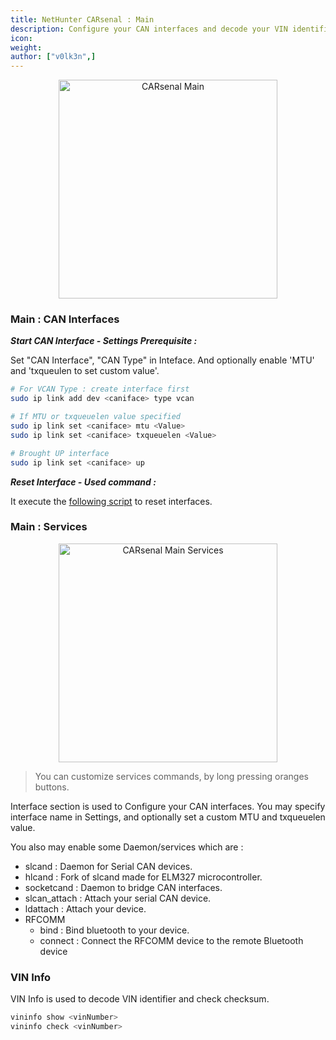 ```yaml
---
title: NetHunter CARsenal : Main
description: Configure your CAN interfaces and decode your VIN identification number.
icon:
weight:
author: ["v0lk3n",]
---
```


<p style="text-align: center"><img src="../assets/main.gif" width="350" alt="CARsenal Main"></p>

### Main : CAN Interfaces

***Start CAN Interface - Settings Prerequisite :***

Set "CAN Interface", "CAN Type" in Inteface. And optionally enable 'MTU' and 'txqueulen to set custom value'.

```bash
# For VCAN Type : create interface first
sudo ip link add dev <caniface> type vcan

# If MTU or txqueuelen value specified
sudo ip link set <caniface> mtu <Value>
sudo ip link set <caniface> txqueuelen <Value>

# Brought UP interface
sudo ip link set <caniface> up
```

***Reset Interface - Used command :***

It execute the <a href="https://raw.githubusercontent.com/V0lk3n/NetHunter-CarArsenal/refs/heads/main/can_reset.sh" target="_blank">following script</a> to reset interfaces.


### Main : Services

<p style="text-align: center"><img src="../assets/main-services.gif" width="350" alt="CARsenal Main Services"></p>

> You can customize services commands, by long pressing oranges buttons.

Interface section is used to Configure your CAN interfaces. You may specify interface name in Settings, and optionally set a custom MTU and txqueuelen value.

You also may enable some Daemon/services which are :

- slcand : Daemon for Serial CAN devices.
- hlcand : Fork of slcand made for ELM327 microcontroller.
- socketcand : Daemon to bridge CAN interfaces.
- slcan_attach : Attach your serial CAN device.
- ldattach : Attach your device.
- RFCOMM
    - bind : Bind bluetooth to your device.
    - connect : Connect the RFCOMM device to the remote Bluetooth device


### VIN Info

VIN Info is used to decode VIN identifier and check checksum.

```bash
vininfo show <vinNumber>
vininfo check <vinNumber>
```
